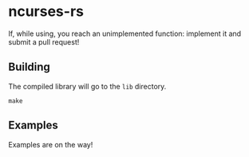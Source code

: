ncurses-rs
==========

If, while using, you reach an unimplemented
function: implement it and submit a pull request!

## Building
The compiled library will go to the `lib` directory.
```
make
```

## Examples
Examples are on the way!

